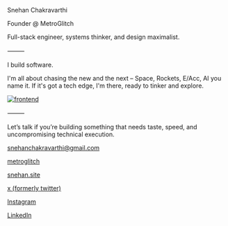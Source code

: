 Snehan Chakravarthi

Founder @ MetroGlitch

Full-stack engineer, systems thinker, and design maximalist.

⸻

I build software.

I'm all about chasing the new and the next – Space, Rockets, E/Acc, AI you name it. If it's got a tech edge, I'm there, ready to tinker and explore.

[![frontend](https://skillicons.dev/icons?i=react,next,threejs,nodejs,python,flask,fastapi,postgres,mysql,blender,ps,ai,ae)](https://skillicons.dev)

⸻

Let’s talk if you’re building something that needs taste, speed, and uncompromising technical execution.

snehanchakravarthi@gmail.com

[metroglitch](https://metroglitch.com)

[snehan.site](https://snehan.site)

[x (formerly twitter)](https://x.com/znebrakr)

[Instagram](https://www.instagram.com/zznehan)

[LinkedIn](https://www.linkedin.com/in/snehanchakravarthi)
